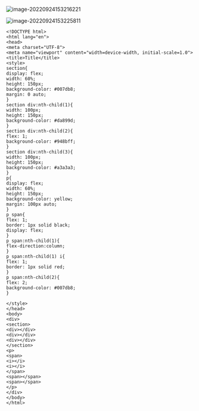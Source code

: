 ![image-20220924153216221](https://manv-typora.oss-cn-hangzhou.aliyuncs.com/typora-imgimage-20220924153216221.png)

![image-20220924153225811](https://manv-typora.oss-cn-hangzhou.aliyuncs.com/typora-imgimage-20220924153225811.png)

```
<!DOCTYPE html>
<html lang="en">
<head>
<meta charset="UTF-8">
<meta name="viewport" content="width=device-width, initial-scale=1.0">
<title>Title</title>
<style>
section{
display: flex;
width: 60%;
height: 150px;
background-color: #007db8;
margin: 0 auto;
}
section div:nth-child(1){
width: 100px;
height: 150px;
background-color: #da899d;
}
section div:nth-child(2){
flex: 1;
background-color: #948bff;
}
section div:nth-child(3){
width: 100px;
height: 150px;
background-color: #a3a3a3;
}
p{
display: flex;
width: 60%;
height: 150px;
background-color: yellow;
margin: 100px auto;
}
p span{
flex: 1;
border: 1px solid black;
display: flex;
}
p span:nth-child(1){
flex-direction:column;
}
p span:nth-child(1) i{
flex: 1;
border: 1px solid red;
}
p span:nth-child(2){
flex: 2;
background-color: #007db8;
}

</style>
</head>
<body>
<div>
<section>
<div></div>
<div></div>
<div></div>
</section>
<p>
<span>
<i></i>
<i></i>
</span>
<span></span>
<span></span>
</p>
</div>
</body>
</html>
```

